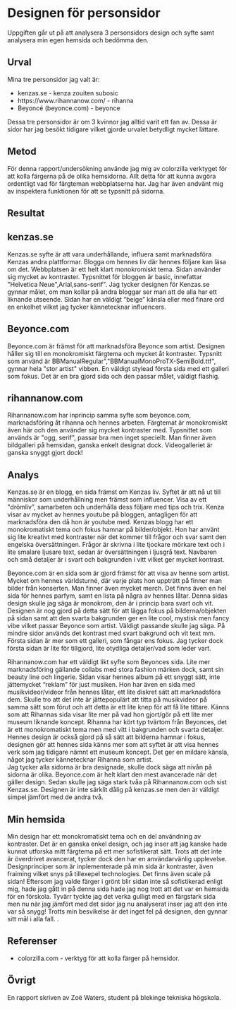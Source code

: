 Designen för personsidor
=======================

Uppgiften går ut på att analysera 3 personsidors design och syfte samt analysera min egen hemsida och bedömma den.

Urval
-----------------------

Mina tre personsidor jag valt är:
<ul>
    <li>kenzas.se - kenza zouiten subosic</li>
    <li>https://www.rihannanow.com/ - rihanna</li>
    <li>Beyoncé (beyonce.com) - beyonce</li>
</ul>
Dessa tre personsidor är om 3 kvinnor jag alltid varit ett fan av. Dessa är sidor har jag besökt tidigare vilket gjorde urvalet betydligt mycket lättare.


Metod
-----------------------

För denna rapport/undersökning använde jag mig av colorzilla verktyget för att kolla färgerna på de olika hemsidorna. Allt detta för att kunna avgöra ordentligt vad för färgteman webbplatserna har. Jag har även andvänt mig av inspektera funktionen för att se typsnitt på sidorna.

Resultat
-----------------------

kenzas.se
--------

Kenzas.se syfte är att vara underhållande, influera samt marknadsföra Kenzas andra plattformar. Blogga om hennes liv där hennes följare kan läsa om det. Webbplatsen är ett helt klart monokromiskt tema. Sidan använder sig mycket av kontraster. Typsnittet för bloggen är basic, innefattar "Helvetica Neue",Arial,sans-serif". Jag tycker designen för Kenzas.se gynnar målet, om man kollar på andra bloggar ser man att de alla har ett liknande utseende. Sidan har en väldigt “beige” känsla eller med finare ord en enkelhet vilket jag tycker kännetecknar influencers.

Beyonce.com
--------

Beyonce.com är främst för att marknadsföra Beyonce som artist. Designen håller sig till en monokromiskt färgtema och mycket åt kontraster. Typsnitt som använd är BBManualRegular","BBManualMonoProTX-SemiBold.ttf", gynnar hela "stor artist" vibben. En väldigt stylead första sida med ett galleri som fokus. Det är en bra gjord sida och den passar målet, väldigt flashig.

rihannanow.com
--------

Rihannanow.com har inprincip samma syfte som beyonce.com, marknadsföring åt rihanna och hennes arbeten. Färgtemat är monokromiskt även här och den använder sig mycket kontraster med. Typsnittet som används är "ogg, serif", passar bra men inget speciellt. Man finner även bildgalleri på hemsidan, ganska enkelt designat dock. Videogalleriet är ganska snyggt gjort dock!



Analys
-----------------------

Kenzas.se är en blogg, en sida främst om Kenzas liv. Syftet är att nå ut till människor som underhållning men främst som influencer. Visa av ett "drömliv”, samarbeten och underhålla dess följare med tips och trix. Kenza visar av mycket av hennes youtube på bloggen, antagligen för att marknadsföra den då hon är youtube med. Kenzas blogg har ett monokromatiskt tema och fokus hamnar på bilder/objekt. Hon har använt sig lite kreativt med kontraster när det kommer till frågor och svar samt den engelska översättningen. Frågor är skrivna i lite tjockare mörkare text och i lite smalare ljusare text, sedan är översättningen i ljusgrå text. Navbaren och små detaljer är i svart och bakgrunden i vitt vilket ger mycket kontrast.

Beyonce.com är en sida som är gjord främst för att visa av henne som artist. Mycket om hennes världsturné, där varje plats hon uppträtt på finner man bilder från konserten. Man finner även mycket merch. Det finns även en hel sida för hennes parfym, samt en lista på några av hennes låtar. Denna sidas design skulle jag säga är monokrom, den är i princip bara svart och vit. Designen är nog gjord på detta sätt för att lägga fokus på bilderna/objekten på sidan samt att den svarta bakgrunden ger en lite cool, mystisk men fancy vibe vilket passar Beyonce som artist. Väldigt passande skulle jag säga.
På mindre sidor används det kontrast med svart bakgrund och vit text mm. Första sidan är mer som ett galleri, som fångar ens fokus. Jag tycker dock första sidan är lite för tillgjord, lite otydliga detaljer/vad som leder vart.

Rihannanow.com har ett väldigt likt syfte som Beyonces sida. Lite mer marknadsföring gällande collabs med stora fashion märken dock, samt sin beauty line och lingerie. Sidan visar hennes album på ett snyggt sätt, inte jättemycket “reklam” för just musiken. Hon har även en sida med musikvideor/videor från hennes låtar, ett lite diskret sätt att marknadsföra dem. Skulle tro att det inte är jättepopulärt att titta på musikvideor på samma sätt som förut och att detta är ett lite knep för att få lite tittare. Känns som att Rihannas sida visar lite mer på vad hon gjort/gör på ett lite mer museum liknande koncept. Rihanna har kört typ tvärtom från Beyonces, det är ett monokromatiskt tema men med vitt i bakgrunden och svarta detaljer. Hennes design är också gjord på så sätt att bilderna hamnar i fokus, designen gör att hennes sida känns mer som att syftet är att visa hennes verk som jag tidigare nämnt ett museum koncept. Det ger en mildare känsla, något jag tycker kännetecknar Rihanna som artist.  
Jag tycker alla sidorna är bra designade, skulle dock säga att nivån på sidorna är olika. Beyonce.com är helt klart den mest avancerade när det gäller design. Sedan skulle jag säga stark tvåa på Rihannanow.com och sist Kenzas.se. Designen är inte särklit dålig på kenzas.se men den är väldigt simpel jämfört med de andra två.

Min hemsida
-------------
Min design har ett monokromatiskt tema och en del användning av kontraster. Det är en ganska enkel design, och jag inser att jag kanske hade kunnat utforska mitt färgtema på ett mer sofistikerat sätt. Trots att det inte är överdrivet avancerat, tycker dock den har en användarvänlig upplevelse.
Designprinciper som är inplementerade på min sida är kontraster, även fraiming vilket snys på tillexepel technologies. Det finns även scale på sidan!
Eftersom jag valde färger i grönt blir sidan inte så sofistikerad enligt mig, hade jag gått in på denna sida hade jag nog trott att det var en hemsida för en förskola. Tyvärr tyckte jag det verka gulligt med en färgstark sida men nu när jag jämfört med det sidor jag nu analyserat inser jag att den inte var så snygg! Trotts min besvikelse är det inget fel på designen, den gynnar sitt mål i alla fall. .

Referenser
-----------------------

<ul>
    <li>colorzilla.com - verktyg för att kolla färger på hemsidor.</li>
</ul>

Övrigt
-----------------------

En rapport skriven av Zoë Waters, student på blekinge tekniska högskola.